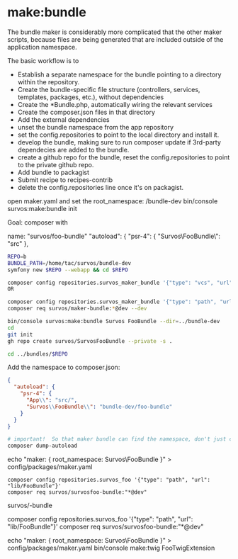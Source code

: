 # make:bundle

The bundle maker is considerably more complicated that the other maker scripts, because files are being generated that are included outside of the application namespace.

The basic workflow is to

* Establish a separate namespace for the bundle pointing to a directory within the repository.
* Create the bundle-specific file structure (controllers, services, templates, packages, etc.), without dependencies
* Create the *Bundle.php, automatically wiring the relevant services
* Create the composer.json files in that directory
* Add the external dependencies
* unset the bundle namespace from the app repository
* set the config.repositories to point to the local directory and install it.
* develop the bundle, making sure to run composer update if 3rd-party dependecies are added to the bundle.
* create a github repo for the bundle, reset the config.repositories to point to the private github repo.
* Add bundle to packagist
* Submit recipe to recipes-contrib
* delete the config.repositories line once it's on packagist.

open maker.yaml and set the root_namespace: /bundle-dev
bin/console survos:make:bundle init 




Goal: composer with 

name: "survos/foo-bundle"
"autoload": {
    "psr-4": { "Survos\\FooBundle\\": "src" },


```bash
REPO=b
BUNDLE_PATH=/home/tac/survos/bundle-dev
symfony new $REPO --webapp && cd $REPO

composer config repositories.survos_maker_bundle '{"type": "vcs", "url": "git@github.com:survos/AdminMakerBundle.git"}' 
OR

composer config repositories.survos_maker_bundle '{"type": "path", "url": "/home/tac/survos/bundles/maker-bundle"}' 
composer req survos/maker-bundle:*@dev --dev

bin/console survos:make:bundle Survos FooBundle --dir=../bundle-dev
cd  
git init
gh repo create survos/SurvosFooBundle --private -s .

cd ../bundles/$REPO

```


Add the namespace to composer.json:
```json
{
  "autoload": {
    "psr-4": {
      "App\\": "src/",
      "Survos\\FooBundle\\": "bundle-dev/foo-bundle"
    }
  }
}
```
```bash
# important!  So that maker bundle can find the namespace, don't just clear the cache.
composer dump-autoload
```

echo "maker: { root_namespace: Survos\FooBundle }" > config/packages/maker.yaml


    composer config repositories.survos_foo '{"type": "path", "url": "lib/FooBundle"}'
    composer req survos/survosfoo-bundle:"*@dev"

survos/-bundle




composer config repositories.survos_foo '{"type": "path", "url": "lib/FooBundle"}'
composer req survos/survosfoo-bundle:"*@dev"

echo "maker: { root_namespace: Survos\FooBundle }" > config/packages/maker.yaml
bin/console make:twig FooTwigExtension


